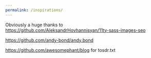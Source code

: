 ```yaml
---
permalink: /inspirations/
---
```


Obviously a huge thanks to https://github.com/AleksandrHovhannisyan/11ty-sass-images-seo

https://github.com/andy-bond/andy.bond

https://github.com/awesomephant/blog for tosdr.txt
